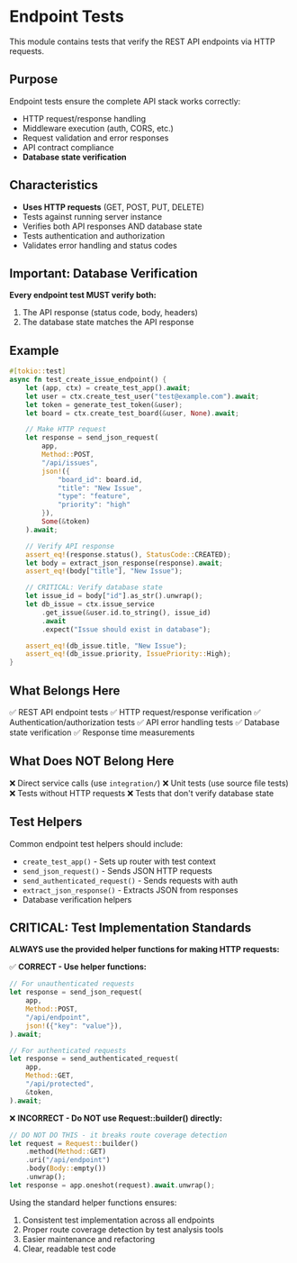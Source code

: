 # Endpoint Tests

This module contains tests that verify the REST API endpoints via HTTP requests.

## Purpose

Endpoint tests ensure the complete API stack works correctly:
- HTTP request/response handling
- Middleware execution (auth, CORS, etc.)
- Request validation and error responses
- API contract compliance
- **Database state verification**

## Characteristics

- **Uses HTTP requests** (GET, POST, PUT, DELETE)
- Tests against running server instance
- Verifies both API responses AND database state
- Tests authentication and authorization
- Validates error handling and status codes

## Important: Database Verification

**Every endpoint test MUST verify both:**
1. The API response (status code, body, headers)
2. The database state matches the API response

## Example

```rust
#[tokio::test]
async fn test_create_issue_endpoint() {
    let (app, ctx) = create_test_app().await;
    let user = ctx.create_test_user("test@example.com").await;
    let token = generate_test_token(&user);
    let board = ctx.create_test_board(&user, None).await;

    // Make HTTP request
    let response = send_json_request(
        app,
        Method::POST,
        "/api/issues",
        json!({
            "board_id": board.id,
            "title": "New Issue",
            "type": "feature",
            "priority": "high"
        }),
        Some(&token)
    ).await;

    // Verify API response
    assert_eq!(response.status(), StatusCode::CREATED);
    let body = extract_json_response(response).await;
    assert_eq!(body["title"], "New Issue");

    // CRITICAL: Verify database state
    let issue_id = body["id"].as_str().unwrap();
    let db_issue = ctx.issue_service
        .get_issue(&user.id.to_string(), issue_id)
        .await
        .expect("Issue should exist in database");

    assert_eq!(db_issue.title, "New Issue");
    assert_eq!(db_issue.priority, IssuePriority::High);
}
```

## What Belongs Here

✅ REST API endpoint tests
✅ HTTP request/response verification
✅ Authentication/authorization tests
✅ API error handling tests
✅ Database state verification
✅ Response time measurements

## What Does NOT Belong Here

❌ Direct service calls (use `integration/`)
❌ Unit tests (use source file tests)
❌ Tests without HTTP requests
❌ Tests that don't verify database state

## Test Helpers

Common endpoint test helpers should include:
- `create_test_app()` - Sets up router with test context
- `send_json_request()` - Sends JSON HTTP requests
- `send_authenticated_request()` - Sends requests with auth
- `extract_json_response()` - Extracts JSON from responses
- Database verification helpers

## CRITICAL: Test Implementation Standards

**ALWAYS use the provided helper functions for making HTTP requests:**

✅ **CORRECT - Use helper functions:**
```rust
// For unauthenticated requests
let response = send_json_request(
    app,
    Method::POST,
    "/api/endpoint",
    json!({"key": "value"}),
).await;

// For authenticated requests
let response = send_authenticated_request(
    app,
    Method::GET,
    "/api/protected",
    &token,
).await;
```

❌ **INCORRECT - Do NOT use Request::builder() directly:**
```rust
// DO NOT DO THIS - it breaks route coverage detection
let request = Request::builder()
    .method(Method::GET)
    .uri("/api/endpoint")
    .body(Body::empty())
    .unwrap();
let response = app.oneshot(request).await.unwrap();
```

Using the standard helper functions ensures:
1. Consistent test implementation across all endpoints
2. Proper route coverage detection by test analysis tools
3. Easier maintenance and refactoring
4. Clear, readable test code
